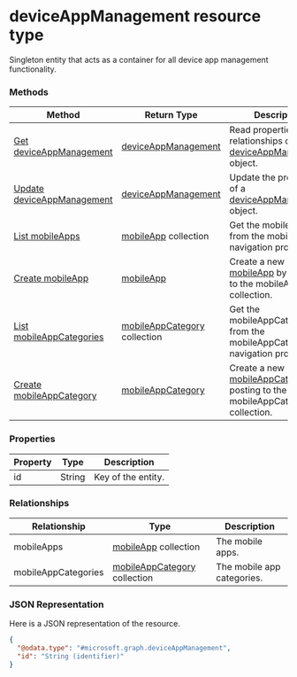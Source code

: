 ﻿# deviceAppManagement resource type

Singleton entity that acts as a container for all device app management functionality.
### Methods
|Method|Return Type|Description|
|---|---|---|
|[Get deviceAppManagement](../api/intune_apps_deviceAppManagement_get.md)|[deviceAppManagement](../resources/intune_apps_deviceAppManagement.md)|Read properties and relationships of the [deviceAppManagement](../resources/intune_apps_deviceAppManagement.md) object.|
|[Update deviceAppManagement](../api/intune_apps_deviceAppManagement_update.md)|[deviceAppManagement](../resources/intune_apps_deviceAppManagement.md)|Update the properties of a [deviceAppManagement](../resources/intune_apps_deviceAppManagement.md) object.|
|[List mobileApps](../api/intune_apps_deviceAppManagement_list_mobileApp.md)|[mobileApp](../resources/intune_apps_mobileApp.md) collection|Get the mobileApps from the mobileApps navigation property.|
|[Create mobileApp](../api/intune_apps_deviceAppManagement_create_mobileApp.md)|[mobileApp](../resources/intune_apps_mobileApp.md)|Create a new [mobileApp](../resources/intune_apps_mobileApp.md) by posting to the mobileApps collection.|
|[List mobileAppCategories](../api/intune_apps_deviceAppManagement_list_mobileAppCategory.md)|[mobileAppCategory](../resources/intune_apps_mobileAppCategory.md) collection|Get the mobileAppCategories from the mobileAppCategories navigation property.|
|[Create mobileAppCategory](../api/intune_apps_deviceAppManagement_create_mobileAppCategory.md)|[mobileAppCategory](../resources/intune_apps_mobileAppCategory.md)|Create a new [mobileAppCategory](../resources/intune_apps_mobileAppCategory.md) by posting to the mobileAppCategories collection.|

### Properties
|Property|Type|Description|
|---|---|---|
|id|String|Key of the entity.|

### Relationships
|Relationship|Type|Description|
|---|---|---|
|mobileApps|[mobileApp](../resources/intune_apps_mobileApp.md) collection|The mobile apps.|
|mobileAppCategories|[mobileAppCategory](../resources/intune_apps_mobileAppCategory.md) collection|The mobile app categories.|

### JSON Representation
Here is a JSON representation of the resource.
<!-- {
  "blockType": "resource",
  "keyProperty": "id",
  "@odata.type": "microsoft.graph.deviceAppManagement"
}
-->
```json
{
  "@odata.type": "#microsoft.graph.deviceAppManagement",
  "id": "String (identifier)"
}
```


